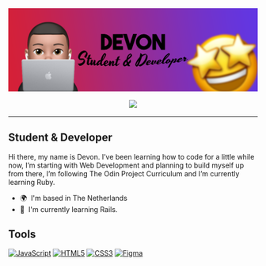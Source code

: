 <img src="githubbanner.png">

<p align="center">
  <img src="https://readme-typing-svg.herokuapp.com/?lines=Hi%20there,+I’m%20Devon!;I’m+learning+Web+Development.&font=Fira%20Code&center=true&width=740&height=45&color=4e85de&vCenter=true&size=30"
</p>

-------------------

Student & Developer
-------------------

Hi there, my name is Devon. I’ve been learning how to code for a little while now, I’m starting with Web Development and planning to build myself up from there, I’m following The Odin Project Curriculum and I’m currently learning Ruby.

*   🌍  I'm based in The Netherlands
*   🧠  I'm currently learning Rails.
 
## Tools
<p align="left">
<a href="https://developer.mozilla.org/en-US/docs/Web/JavaScript" target="_blank" rel="noreferrer"><img src="https://raw.githubusercontent.com/danielcranney/readme-generator/main/public/icons/skills/javascript-colored.svg" width="36" height="36" alt="JavaScript" /></a>
<a href="https://developer.mozilla.org/en-US/docs/Glossary/HTML5" target="_blank" rel="noreferrer"><img src="https://raw.githubusercontent.com/danielcranney/readme-generator/main/public/icons/skills/html5-colored.svg" width="36" height="36" alt="HTML5" /></a>
<a href="https://www.w3.org/TR/CSS/#css" target="_blank" rel="noreferrer"><img src="https://raw.githubusercontent.com/danielcranney/readme-generator/main/public/icons/skills/css3-colored.svg" width="36" height="36" alt="CSS3" /></a>
<a href="https://www.figma.com/" target="_blank" rel="noreferrer"><img src="https://raw.githubusercontent.com/danielcranney/readme-generator/main/public/icons/skills/figma-colored.svg" width="36" height="36" alt="Figma" /></a>
</p>
